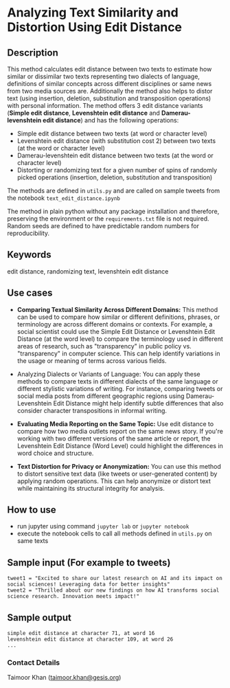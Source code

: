 # Analyzing Text Similarity and Distortion Using Edit Distance
## Description
This method calculates edit distance between two texts to estimate how similar or dissimilar two texts representing two dialects of language, definitions of similar concepts across different disciplines or same news from two media sources are. Additionally the method also helps to distor text (using insertion, deletion, substitution and transposition operations) with personal information.
The method offers 3 edit distance variants (__Simple edit distance__, __Levenshtein edit distance__ and __Damerau-levenshtein edit distance__) and has the following operations:

- Simple edit distance between two texts (at word or character level)
- Levenshtein edit distance (with substitution cost 2) between two texts (at the word or character level)
- Damerau-levenshtein edit distance between two texts (at the word or character level)
- Distorting or randomizing text for a given number of spins of randomly picked operations (insertion, deletion, substitution and transposition)


The methods are defined in `utils.py` and are called on sample tweets from the notebook `text_edit_distance.ipynb`

The method in plain python without any package installation and therefore, preserving the environment or the `requirements.txt` file is not required. Random seeds are defined to have predictable random numbers for reproducibility.

## Keywords
edit distance, randomizing text, levenshtein edit distance

## Use cases
- __Comparing Textual Similarity Across Different Domains:__ This method can be used to compare how similar or different definitions, phrases, or terminology are across different domains or contexts. For example, a social scientist could use the Simple Edit Distance or Levenshtein Edit Distance (at the word level) to compare the terminology used in different areas of research, such as "transparency" in public policy vs. "transparency" in computer science. This can help identify variations in the usage or meaning of terms across various fields.
- Analyzing Dialects or Variants of Language: You can apply these methods to compare texts in different dialects of the same language or different stylistic variations of writing. For instance, comparing tweets or social media posts from different geographic regions using Damerau-Levenshtein Edit Distance might help identify subtle differences that also consider character transpositions in informal writing.

- __Evaluating Media Reporting on the Same Topic:__ Use edit distance to compare how two media outlets report on the same news story. If you're working with two different versions of the same article or report, the Levenshtein Edit Distance (Word Level) could highlight the differences in word choice and structure.

- __Text Distortion for Privacy or Anonymization:__ You can use this method to distort sensitive text data (like tweets or user-generated content) by applying random operations. This can help anonymize or distort text while maintaining its structural integrity for analysis.

## How to use
- run jupyter using command `jupyter lab` or `jupyter notebook`
- execute the notebook cells to call all methods defined in `utils.py` on same texts

## Sample input (For example to tweets)

```
tweet1 = "Excited to share our latest research on AI and its impact on social sciences! Leveraging data for better insights"
tweet2 = "Thrilled about our new findings on how AI transforms social science research. Innovation meets impact!"
```

## Sample output

```
simple edit distance at character 71, at word 16
levenshtein edit distance at character 109, at word 26
...
```

### Contact Details
Taimoor Khan (taimoor.khan@gesis.org)
